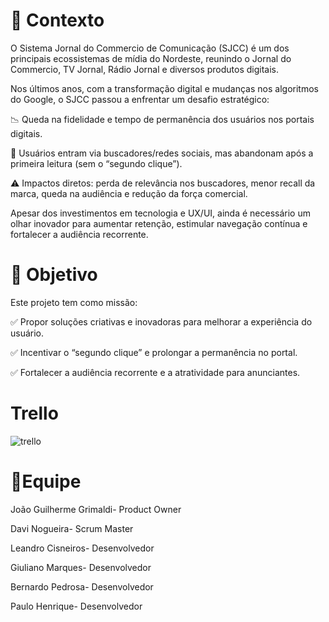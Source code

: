 # 📌 Contexto

O Sistema Jornal do Commercio de Comunicação (SJCC) é um dos principais ecossistemas de mídia do Nordeste, reunindo o Jornal do Commercio, TV Jornal, Rádio Jornal e diversos produtos digitais.

Nos últimos anos, com a transformação digital e mudanças nos algoritmos do Google, o SJCC passou a enfrentar um desafio estratégico:

📉 Queda na fidelidade e tempo de permanência dos usuários nos portais digitais.

🚪 Usuários entram via buscadores/redes sociais, mas abandonam após a primeira leitura (sem o “segundo clique”).

⚠️ Impactos diretos: perda de relevância nos buscadores, menor recall da marca, queda na audiência e redução da força comercial.

Apesar dos investimentos em tecnologia e UX/UI, ainda é necessário um olhar inovador para aumentar retenção, estimular navegação contínua e fortalecer a audiência recorrente.

# 🎯 Objetivo

Este projeto tem como missão:

✅ Propor soluções criativas e inovadoras para melhorar a experiência do usuário.

✅ Incentivar o “segundo clique” e prolongar a permanência no portal.

✅ Fortalecer a audiência recorrente e a atratividade para anunciantes.

# Trello

<img src="https://media.discordapp.net/attachments/1375547286532264000/1414666563679948820/Captura_de_tela_2025-09-08_143937.png?ex=68c06668&is=68bf14e8&hm=66d78333406960f0cc298e77e233052a12f2b2fe380fb0e473b5a0493dc03560&=&format=webp&quality=lossless&width=1872&height=733" alt="trello"></img>

# 👥Equipe

João Guilherme Grimaldi- Product Owner

Davi Nogueira- Scrum Master

Leandro Cisneiros- Desenvolvedor

Giuliano Marques- Desenvolvedor

Bernardo Pedrosa- Desenvolvedor

Paulo Henrique- Desenvolvedor
